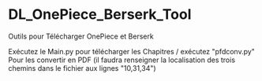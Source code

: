# DL_OnePiece_Berserk_Tool
Outils pour Télécharger OnePiece et Berserk

Exécutez le Main.py pour télécharger les Chapitres / exécutez "pfdconv.py" Pour les convertir en PDF 
(il faudra renseigner la localisation des trois chemins dans le fichier aux lignes "10,31,34")
